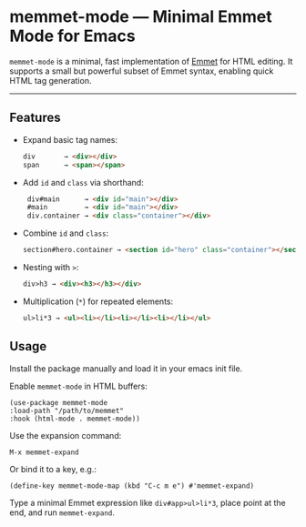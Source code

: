 # memmet-mode — Minimal Emmet Mode for Emacs

`memmet-mode` is a minimal, fast implementation of [Emmet](https://emmet.io/) for HTML editing. It supports a small but powerful subset of Emmet syntax, enabling quick HTML tag generation.

---

## Features

- Expand basic tag names:
  ```html
  div       → <div></div>
  span      → <span></span>
  ```
- Add `id` and `class` via shorthand:
  ```html
   div#main      → <div id="main"></div>
   #main         → <div id="main"></div>
   div.container → <div class="container"></div>
   ```
- Combine `id` and `class`:
  ```html
  section#hero.container → <section id="hero" class="container"></section>
  ```
- Nesting with `>`:
  ```html
  div>h3 → <div><h3></h3></div>
  ```
- Multiplication (`*`) for repeated elements:
  ```html
  ul>li*3 → <ul><li></li><li></li><li></li></ul>
  ```

## Usage

Install the package manually and load it in your emacs init file.

Enable `memmet-mode` in HTML buffers:

```elisp
(use-package memmet-mode
:load-path "/path/to/memmet"
:hook (html-mode . memmet-mode))
```
    
Use the expansion command:

`M-x memmet-expand`

Or bind it to a key, e.g.:

```elisp
(define-key memmet-mode-map (kbd "C-c m e") #'memmet-expand)
```

Type a minimal Emmet expression like `div#app>ul>li*3`, place point at the end, and run `memmet-expand`.
